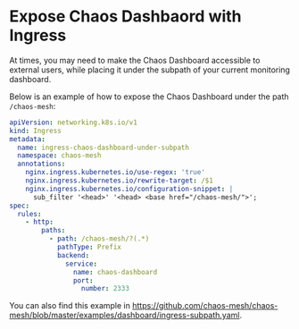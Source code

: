 # Expose Chaos Dashbaord with Ingress

At times, you may need to make the Chaos Dashboard accessible to external users, while placing it under the subpath of your current monitoring dashboard.

Below is an example of how to expose the Chaos Dashboard under the path `/chaos-mesh`:

```yaml
apiVersion: networking.k8s.io/v1
kind: Ingress
metadata:
  name: ingress-chaos-dashboard-under-subpath
  namespace: chaos-mesh
  annotations:
    nginx.ingress.kubernetes.io/use-regex: 'true'
    nginx.ingress.kubernetes.io/rewrite-target: /$1
    nginx.ingress.kubernetes.io/configuration-snippet: |
      sub_filter '<head>' '<head> <base href="/chaos-mesh/">';
spec:
  rules:
    - http:
        paths:
          - path: /chaos-mesh/?(.*)
            pathType: Prefix
            backend:
              service:
                name: chaos-dashboard
                port:
                  number: 2333
```

You can also find this example in <https://github.com/chaos-mesh/chaos-mesh/blob/master/examples/dashboard/ingress-subpath.yaml>.
